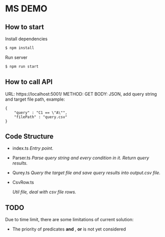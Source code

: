 # MS DEMO



## How to start

Install dependencies
```bash
$ npm install
```

Run server
```bash
$ npm run start
```



## How to call API

URL: https://localhost:5001/
METHOD: GET
BODY: JSON, add query string and target file path, example:

```
{
    "query" : "C1 == \"A\"",
    "filePath" : "query.csv"
}
```



## Code Structure
- index.ts
*Entry point.*


- Parser.ts
*Parse query string and every condition in it. Return query results.*


- Qurey.ts
*Query the target file and save query results into output.csv file.*


- CsvRow.ts

  *Util file, deal with csv file rows.*



## TODO
Due to time limit, there are some limitations of current solution:
- The priority of predicates **and** , **or** is not yet considered

